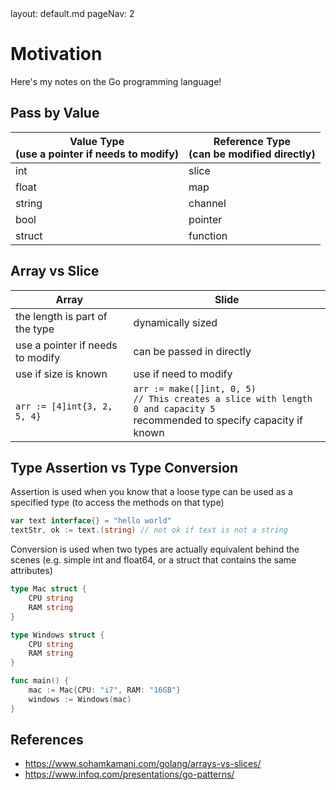 <frontmatter>
  layout: default.md
  pageNav: 2
</frontmatter>

# Motivation

Here's my notes on the Go programming language!

## Pass by Value

Value Type <br> (use a pointer if needs to modify) | Reference Type <br> (can be modified directly)
---------------------------------------------------|---------------
int                                                | slice
float                                              | map
string                                             | channel
bool                                               | pointer
struct                                             | function

## Array vs Slice

Array                            | Slide
---------------------------------|--------------------------------
the length is part of the type   | dynamically sized
use a pointer if needs to modify | can be passed in directly
use if size is known             | use if need to modify
`arr := [4]int{3, 2, 5, 4}`      | `arr := make([]int, 0, 5)` <br> `// This creates a slice with length 0 and capacity 5` <br> recommended to specify capacity if known

## Type Assertion vs Type Conversion

Assertion is used when you know that a loose type can be used as a specified type (to access the methods on that type)

```go
var text interface{} = "hello world"
textStr, ok := text.(string) // not ok if text is not a string
```

Conversion is used when two types are actually equivalent behind the scenes (e.g. simple int and float64, or a struct that contains the same attributes)

```go
type Mac struct {
    CPU string
    RAM string
}

type Windows struct {
    CPU string
    RAM string
}

func main() {
    mac := Mac{CPU: "i7", RAM: "16GB"}
    windows := Windows(mac)
}
```

## References

- https://www.sohamkamani.com/golang/arrays-vs-slices/
- https://www.infoq.com/presentations/go-patterns/
